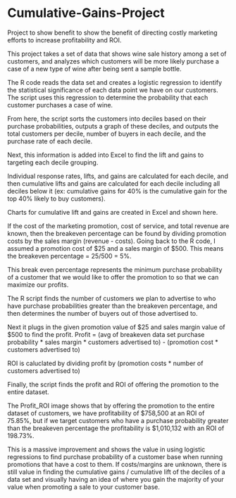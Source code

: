 # Cumulative-Gains-Project
Project to show benefit to show the benefit of directing costly marketing efforts to increase profitability and ROI.

This project takes a set of data that shows wine sale history among a set of customers, and analyzes which customers will be more likely purchase a case of a new type of wine after being sent a sample bottle.

The R code reads the data set and creates a logistic regression to identify the statistical significance of each data point we have on our customers. The script uses this regression to determine the probability that each customer purchases a case of wine.

From here, the script sorts the customers into deciles based on their purchase probabilities, outputs a graph of these deciles, and outputs the total customers per decile, number of buyers in each decile, and the purchase rate of each decile.

Next, this information is added into Excel to find the lift and gains to targeting each decile grouping.

Individual response rates, lifts, and gains are calculated for each decile, and then cumulative lifts and gains are calculated for each decile including all deciles below it (ex: cumulative gains for 40% is the cumulative gain for the top 40% likely to buy customers).

Charts for cumulative lift and gains are created in Excel and shown here.

If the cost of the marketing promotion, cost of service, and total revenue are known, then the breakeven percentage can be found by dividing promotion costs by the sales margin (revenue - costs). Going back to the R code, I assumed a promotion cost of $25 and a sales margin of $500. This means the breakeven percentage = 25/500 = 5%.

This break even percentage represents the minimum purchase probability of a customer that we would like to offer the promotion to so that we can maximize our profits.

The R script finds the number of customers we plan to advertise to who have purchase probabilities greater than the breakeven percentage, and then determines the number of buyers out of those advertised to.

Next it plugs in the given promotion value of $25 and sales margin value of $500 to find the profit. Profit = (avg of breakeven data set purchase probability * sales margin * customers advertised to) - (promotion cost * customers advertised to)

ROI is caluclated by dividing profit by (promotion costs * number of customers advertised to)

Finally, the script finds the profit and ROI of offering the promotion to the entire dataset.

The Profit_ROI image shows that by offering the promotion to the entire dataset of customers, we have profitability of $758,500 at an ROI of 75.85%, but if we target customers who have a purchase probability greater than the breakeven percentage the profitability is $1,010,132 with an ROI of 198.73%. 

This is a massive improvement and shows the value in using logistic regressions to find purchase probability of a customer base when running promotions that have a cost to them. If costs/margins are unknown, there is still value in finding the cumulative gains / cumulative lift of the deciles of a data set and visually having an idea of where you gain the majority of your value when promoting a sale to your customer base.
